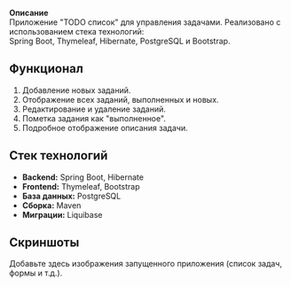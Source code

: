 **Описание**  
Приложение "TODO список" для управления задачами. Реализовано с использованием стека технологий:  
Spring Boot, Thymeleaf, Hibernate, PostgreSQL и Bootstrap.

## **Функционал**
1. Добавление новых заданий.
2. Отображение всех заданий, выполненных и новых.
3. Редактирование и удаление заданий.
4. Пометка задания как "выполненное".
5. Подробное отображение описания задачи.

## **Стек технологий**
- **Backend:** Spring Boot, Hibernate
- **Frontend:** Thymeleaf, Bootstrap
- **База данных:** PostgreSQL
- **Сборка:** Maven
- **Миграции:** Liquibase

## **Скриншоты**
Добавьте здесь изображения запущенного приложения (список задач, формы и т.д.).
